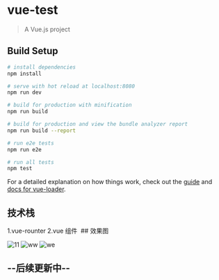 # vue-test

> A Vue.js project

## Build Setup

``` bash
# install dependencies
npm install

# serve with hot reload at localhost:8080
npm run dev

# build for production with minification
npm run build

# build for production and view the bundle analyzer report
npm run build --report

# run e2e tests
npm run e2e

# run all tests
npm test
```

For a detailed explanation on how things work, check out the [guide](http://vuejs-templates.github.io/webpack/) and [docs for vue-loader](http://vuejs.github.io/vue-loader).

 ## 技术栈
 1.vue-rounter
 2.vue 组件
  ## 效果图
  
![11](https://github.com/sunnywindia/vueTest/blob/master/1.jpg)
![ww](https://github.com/sunnywindia/vueTest/blob/master/2.jpg)
![we](https://github.com/sunnywindia/vueTest/blob/master/3.jpg)
## --后续更新中--
